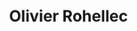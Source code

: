 ---
type: "home"
title: "Olivier Rohellec"
path: "/"
mainTitle: "Développeur fullstack React / Ruby on Rails"
introduction: "Après un parcours assez atypique j’ai décidé de me reconvertir dans le développement web depuis un peu plus d’un an maintenant.
J’ai tenté la piscine de 42, participé au Bootcamp The Hacking Project pendant 6 mois et continué d’apprendre en autodidacte jusqu’à aujourd’hui.
Il me reste beaucoup à apprendre, néanmoins je pense avoir les connaissances requises pour un premier emploi en tant que développeur web junior.
Vous trouverez ici les technologies que j’ai étudiés ainsi que quelques uns des projets sur lesquelles j’ai travailler.
Bonne visite !"
frontTechnos: "Html CSS Javascript,React,Redux,Bootstrap,Material-Ui, Jquery"
backTechnos: "Ruby on Rails, Node.js, Heroku, API-REST, Graphql, SQL"
---